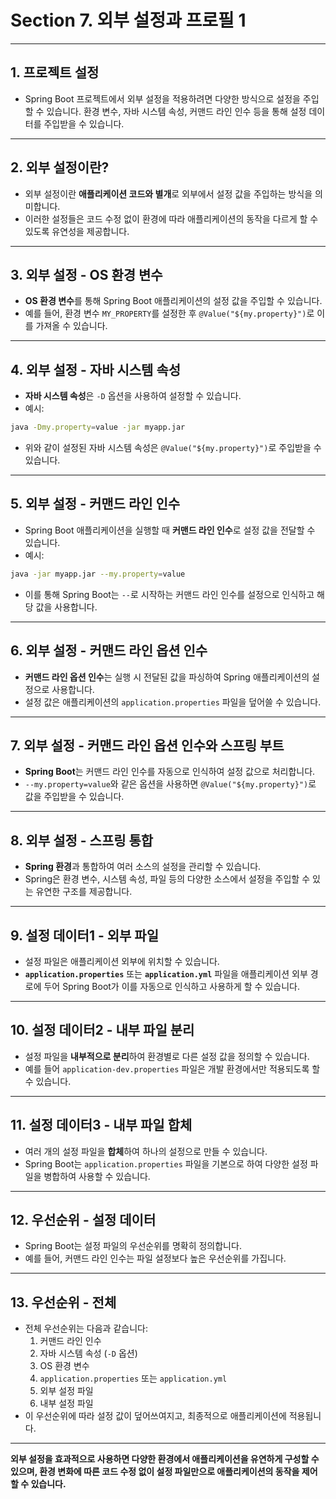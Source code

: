 # Section 7. 외부 설정과 프로필 1

---

## 1. 프로젝트 설정
- Spring Boot 프로젝트에서 외부 설정을 적용하려면 다양한 방식으로 설정을 주입할 수 있습니다. 환경 변수, 자바 시스템 속성, 커맨드 라인 인수 등을 통해 설정 데이터를 주입받을 수 있습니다.

---

## 2. 외부 설정이란?
- 외부 설정이란 **애플리케이션 코드와 별개**로 외부에서 설정 값을 주입하는 방식을 의미합니다.
- 이러한 설정들은 코드 수정 없이 환경에 따라 애플리케이션의 동작을 다르게 할 수 있도록 유연성을 제공합니다.

---

## 3. 외부 설정 - OS 환경 변수
- **OS 환경 변수**를 통해 Spring Boot 애플리케이션의 설정 값을 주입할 수 있습니다.
- 예를 들어, 환경 변수 `MY_PROPERTY`를 설정한 후 `@Value("${my.property}")`로 이를 가져올 수 있습니다.

---

## 4. 외부 설정 - 자바 시스템 속성
- **자바 시스템 속성**은 `-D` 옵션을 사용하여 설정할 수 있습니다.
- 예시:
```bash
java -Dmy.property=value -jar myapp.jar
```
- 위와 같이 설정된 자바 시스템 속성은 `@Value("${my.property}")`로 주입받을 수 있습니다.

---

## 5. 외부 설정 - 커맨드 라인 인수
- Spring Boot 애플리케이션을 실행할 때 **커맨드 라인 인수**로 설정 값을 전달할 수 있습니다.
- 예시:
```bash
java -jar myapp.jar --my.property=value
```
- 이를 통해 Spring Boot는 `--`로 시작하는 커맨드 라인 인수를 설정으로 인식하고 해당 값을 사용합니다.

---

## 6. 외부 설정 - 커맨드 라인 옵션 인수
- **커맨드 라인 옵션 인수**는 실행 시 전달된 값을 파싱하여 Spring 애플리케이션의 설정으로 사용합니다.
- 설정 값은 애플리케이션의 `application.properties` 파일을 덮어쓸 수 있습니다.

---

## 7. 외부 설정 - 커맨드 라인 옵션 인수와 스프링 부트
- **Spring Boot**는 커맨드 라인 인수를 자동으로 인식하여 설정 값으로 처리합니다.
- `--my.property=value`와 같은 옵션을 사용하면 `@Value("${my.property}")`로 값을 주입받을 수 있습니다.

---

## 8. 외부 설정 - 스프링 통합
- **Spring 환경**과 통합하여 여러 소스의 설정을 관리할 수 있습니다.
- Spring은 환경 변수, 시스템 속성, 파일 등의 다양한 소스에서 설정을 주입할 수 있는 유연한 구조를 제공합니다.

---

## 9. 설정 데이터1 - 외부 파일
- 설정 파일은 애플리케이션 외부에 위치할 수 있습니다.
- **`application.properties`** 또는 **`application.yml`** 파일을 애플리케이션 외부 경로에 두어 Spring Boot가 이를 자동으로 인식하고 사용하게 할 수 있습니다.

---

## 10. 설정 데이터2 - 내부 파일 분리
- 설정 파일을 **내부적으로 분리**하여 환경별로 다른 설정 값을 정의할 수 있습니다.
- 예를 들어 `application-dev.properties` 파일은 개발 환경에서만 적용되도록 할 수 있습니다.

---

## 11. 설정 데이터3 - 내부 파일 합체
- 여러 개의 설정 파일을 **합체**하여 하나의 설정으로 만들 수 있습니다.
- Spring Boot는 `application.properties` 파일을 기본으로 하여 다양한 설정 파일을 병합하여 사용할 수 있습니다.

---

## 12. 우선순위 - 설정 데이터
- Spring Boot는 설정 파일의 우선순위를 명확히 정의합니다.
- 예를 들어, 커맨드 라인 인수는 파일 설정보다 높은 우선순위를 가집니다.

---

## 13. 우선순위 - 전체
- 전체 우선순위는 다음과 같습니다:
  1. 커맨드 라인 인수
  2. 자바 시스템 속성 (`-D` 옵션)
  3. OS 환경 변수
  4. `application.properties` 또는 `application.yml`
  5. 외부 설정 파일
  6. 내부 설정 파일
- 이 우선순위에 따라 설정 값이 덮어쓰여지고, 최종적으로 애플리케이션에 적용됩니다.

---

**외부 설정을 효과적으로 사용하면 다양한 환경에서 애플리케이션을 유연하게 구성할 수 있으며, 환경 변화에 따른 코드 수정 없이 설정 파일만으로 애플리케이션의 동작을 제어할 수 있습니다.**
